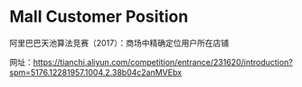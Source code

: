 # Mall Customer Position
阿里巴巴天池算法竞赛（2017）：商场中精确定位用户所在店铺

网址：https://tianchi.aliyun.com/competition/entrance/231620/introduction?spm=5176.12281957.1004.2.38b04c2anMVEbx
